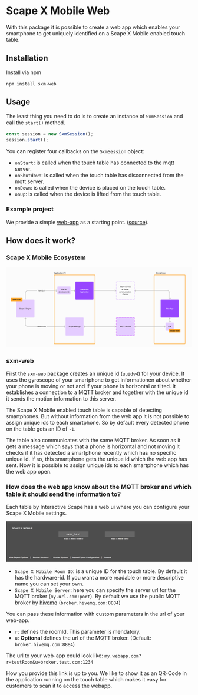 # Scape X Mobile Web

With this package it is possible to create a web app which enables your smartphone to get uniquely identified on a Scape X Mobile enabled touch table. 




## Installation
Install via npm
```
npm install sxm-web
```

## Usage
The least thing you need to do is to create an instance of `SxmSession` and call the `start()` method.

```js
const session = new SxmSession();
session.start();
```

You can register four callbacks on the `SxmSession` object:
- `onStart`: is called when the touch table has connected to the mqtt server.
- `onShutdown`: is called when the touch table has disconnected from the mqtt server.
- `onDown`: is called when the device is placed on the touch table.
- `onUp`: is called when the device is lifted from the touch table.

### Example project
We provide a simple [web-app](https://interactivescapegmbh.github.io/) as a starting point. ([source](https://github.com/InteractiveScapeGmbH/InteractiveScapeGmbH.github.io)).

## How does it work?

### Scape X Mobile Ecosystem

![](documentation/overview.png)

### sxm-web

First the `sxm-web` package creates an unique id (`uuidv4`) for your device. It uses the gyroscope of your smartphone to get informationen about whether your phone is moving or not and if your phone is horizontal or tilted. It establishes a connection to a MQTT broker and together with the unique id it sends the motion information to this server.

The Scape X Mobile enabled touch table is capable of detecting smartphones. But without information from the web app it is not possible to assign unique ids to each smartphone. So by default every detected phone on the table gets an ID of `-1`. 

The table also communicates with the same MQTT broker. As soon as it gets a message which says that a phone is horizontal and not moving it checks if it has detected a smartphone recently which has no specific unique id. If so, this smartphone gets the unique id which the web app has sent. Now it is possible to assign unique ids to each smartphone which has the web app open.

### How does the web app know about the MQTT broker and which table it should send the information to?

Each table by Interactive Scape has a web ui where you can configure your Scape X Mobile settings.

![](documentation/toa-config.png)

- `Scape X Mobile Room ID`: is a unique ID for the touch table. By default it has the hardware-id. If you want a more readable or more descriptive name you can set your own.
- `Scape X Mobile Server`: here you can specify the server url for the MQTT broker (`my.url.com:port`). By default we use the public MQTT broker by [hivemq](https://www.hivemq.com/mqtt/public-mqtt-broker/) (`broker.hivemq.com:8884`)

You can pass these information with custom parameters in the url of your web-app. 
- `r`: defines the roomId. This parameter is mendatory.
- `u`: **Optional** defines the url of the MQTT broker. (Default: `broker.hivemq.com:8884`)

The url to your web-app could look like: `my.webapp.com?r=testRoom&u=broker.test.com:1234`

How you provide this link is up to you. We like to show it as an QR-Code in the application running on the touch table which makes it easy for customers to scan it to access the webapp.

